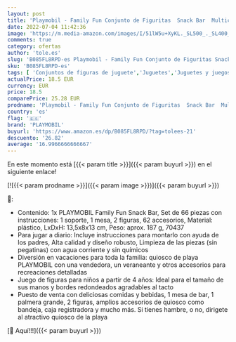 ```yaml
---
layout: post
title: 'Playmobil - Family Fun Conjunto de Figuritas  Snack Bar  Multicolor  70437 '
date: 2022-07-04 11:42:36
image: 'https://m.media-amazon.com/images/I/51lW5u+XyKL._SL500_._SL400_.jpg'
comments: true
category: ofertas
author: 'tole.es'
slug: 'B085FL8RPD-es Playmobil - Family Fun Conjunto de Figuritas Snack Bar...'
sku: 'B085FL8RPD-es'
tags: [ 'Conjuntos de figuras de juguete','Juguetes','Juguetes y juegos','Muñecos y figuras','playmobil','🇪🇸', ]
actualPrice: 18.5 EUR
currency: EUR
price: 18.5
comparePrice: 25.28 EUR
prodname: 'Playmobil - Family Fun Conjunto de Figuritas  Snack Bar  Multicolor  70437 '
country: 'es'
flag: '🇪🇸'
brand: 'PLAYMOBIL'
buyurl: 'https://www.amazon.es/dp/B085FL8RPD/?tag=tolees-21'
descuento: '26.82'
average: '16.9966666666667'
---
```


En este momento está [{{< param title >}}]({{< param buyurl >}}) en el siguiente enlace!

[![{{< param prodname >}}]({{< param image >}})]({{< param buyurl >}})

🔎:

- Contenido: 1x PLAYMOBIL Family Fun Snack Bar, Set de 66 piezas con instrucciones: 1 soporte, 1 mesa, 2 figuras, 62 accesorios, Material: plástico, LxDxH: 13,5x8x13 cm, Peso: aprox. 187 g, 70437
- Para jugar a diario: Incluye instrucciones para montarlo con ayuda de los padres, Alta calidad y diseño robusto, Limpieza de las piezas (sin pegatinas) con agua corriente y sin químicos
- Diversión en vacaciones para toda la familia: quiosco de playa PLAYMOBIL con una vendedora, un veraneante y otros accesorios para recreaciones detalladas
- Juego de figuras para niños a partir de 4 años: Ideal para el tamaño de sus manos y bordes redondeados agradables al tacto
- Puesto de venta con deliciosas comidas y bebidas, 1 mesa de bar, 1 palmera grande, 2 figuras, amplios accesorios de quiosco como bandeja, caja registradora y mucho más. Si tienes hambre, o no, dirigete al atractivo quiosco de la playa

[🛒 Aquí!!!]({{< param buyurl >}})
